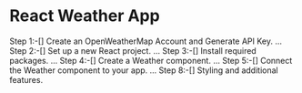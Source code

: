 # React Weather App

Step 1:-[] Create an OpenWeatherMap Account and Generate API Key. ...
Step 2:-[] Set up a new React project. ...
Step 3:-[] Install required packages. ...
Step 4:-[] Create a Weather component. ...
Step 5:-[] Connect the Weather component to your app. ...
Step 8:-[] Styling and additional features.
